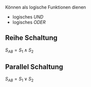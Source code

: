 Können als logische Funktionen dienen 
- logisches *UND* 
- logisches *ODER*

## Reihe Schaltung
$S_{AB}=S_{1} \wedge S_{2}$

## Parallel Schaltung
$S_{AB}=S_{1} \vee S_{2}$
